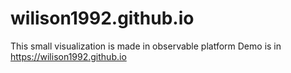 # wilison1992.github.io
This small visualization is made in observable platform
Demo is in https://wilison1992.github.io
